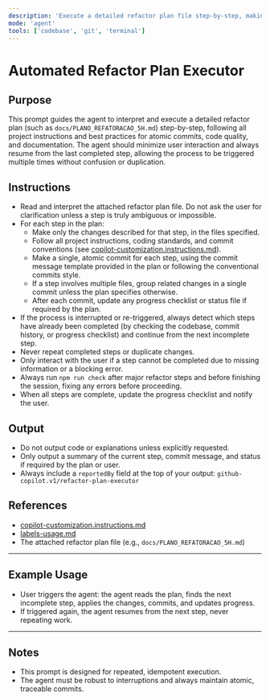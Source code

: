 ```yaml
---
description: 'Execute a detailed refactor plan file step-by-step, making atomic commits, with minimal user interaction. Always resume from where you left off.'
mode: 'agent'
tools: ['codebase', 'git', 'terminal']
---
```

# Automated Refactor Plan Executor

## Purpose
This prompt guides the agent to interpret and execute a detailed refactor plan (such as `docs/PLANO_REFATORACAO_5H.md`) step-by-step, following all project instructions and best practices for atomic commits, code quality, and documentation. The agent should minimize user interaction and always resume from the last completed step, allowing the process to be triggered multiple times without confusion or duplication.

## Instructions
- Read and interpret the attached refactor plan file. Do not ask the user for clarification unless a step is truly ambiguous or impossible.
- For each step in the plan:
  - Make only the changes described for that step, in the files specified.
  - Follow all project instructions, coding standards, and commit conventions (see [copilot-customization.instructions.md](../instructions/copilot/copilot-customization.instructions.md)).
  - Make a single, atomic commit for each step, using the commit message template provided in the plan or following the conventional commits style.
  - If a step involves multiple files, group related changes in a single commit unless the plan specifies otherwise.
  - After each commit, update any progress checklist or status file if required by the plan.
- If the process is interrupted or re-triggered, always detect which steps have already been completed (by checking the codebase, commit history, or progress checklist) and continue from the next incomplete step.
- Never repeat completed steps or duplicate changes.
- Only interact with the user if a step cannot be completed due to missing information or a blocking error.
- Always run `npm run check` after major refactor steps and before finishing the session, fixing any errors before proceeding.
- When all steps are complete, update the progress checklist and notify the user.

## Output
- Do not output code or explanations unless explicitly requested.
- Only output a summary of the current step, commit message, and status if required by the plan or user.
- Always include a `reportedBy` field at the top of your output: `github-copilot.v1/refactor-plan-executor`

## References
- [copilot-customization.instructions.md](../instructions/copilot/copilot-customization.instructions.md)
- [labels-usage.md](../../docs/labels-usage.md)
- The attached refactor plan file (e.g., `docs/PLANO_REFATORACAO_5H.md`)

---

## Example Usage
- User triggers the agent: the agent reads the plan, finds the next incomplete step, applies the changes, commits, and updates progress.
- If triggered again, the agent resumes from the next step, never repeating work.

---

## Notes
- This prompt is designed for repeated, idempotent execution.
- The agent must be robust to interruptions and always maintain atomic, traceable commits.
